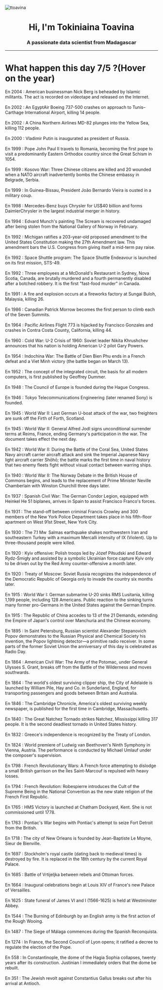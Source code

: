 
<p align="left"> <img src="https://komarev.com/ghpvc/?username=ttoavina&label=Profile%20views&color=0e75b6&style=flat" alt="ttoavina" /> </p>
<h1 align="center">Hi, I'm Tokiniaina Toavina</h1>
<h3 align="center">A passionate data scientist from Madagascar</h3>
    
<hr/>
<h1> What happen this day 7/5 ?(Hover on the year)</h1>

En 2004 : American businessman Nick Berg is beheaded by Islamic militants. The act is recorded on videotape and released on the Internet.
<br/><br/>
En 2002 : An EgyptAir Boeing 737-500 crashes on approach to Tunis–Carthage International Airport, killing 14 people.
<br/><br/>
En 2002 : A China Northern Airlines MD-82 plunges into the Yellow Sea, killing 112 people.
<br/><br/>
En 2000 : Vladimir Putin is inaugurated as president of Russia.
<br/><br/>
En 1999 : Pope John Paul II travels to Romania, becoming the first pope to visit a predominantly Eastern Orthodox country since the Great Schism in 1054.
<br/><br/>
En 1999 : Kosovo War: Three Chinese citizens are killed and 20 wounded when a NATO aircraft inadvertently bombs the Chinese embassy in Belgrade, Serbia.
<br/><br/>
En 1999 : In Guinea-Bissau, President João Bernardo Vieira is ousted in a military coup.
<br/><br/>
En 1998 : Mercedes-Benz buys Chrysler for US$40 billion and forms DaimlerChrysler in the largest industrial merger in history.
<br/><br/>
En 1994 : Edvard Munch's painting The Scream is recovered undamaged after being stolen from the National Gallery of Norway in February.
<br/><br/>
En 1992 : Michigan ratifies a 203-year-old proposed amendment to the United States Constitution making the 27th Amendment law. This amendment bars the U.S. Congress from giving itself a mid-term pay raise.
<br/><br/>
En 1992 : Space Shuttle program: The Space Shuttle Endeavour is launched on its first mission, STS-49.
<br/><br/>
En 1992 : Three employees at a McDonald's Restaurant in Sydney, Nova Scotia, Canada, are brutally murdered and a fourth permanently disabled after a botched robbery. It is the first "fast-food murder" in Canada.
<br/><br/>
En 1991 : A fire and explosion occurs at a fireworks factory at Sungai Buloh, Malaysia, killing 26.
<br/><br/>
En 1986 : Canadian Patrick Morrow becomes the first person to climb each of the Seven Summits.
<br/><br/>
En 1964 : Pacific Airlines Flight 773 is hijacked by Francisco Gonzales and crashes in Contra Costa County, California, killing 44.
<br/><br/>
En 1960 : Cold War: U-2 Crisis of 1960: Soviet leader Nikita Khrushchev announces that his nation is holding American U-2 pilot Gary Powers.
<br/><br/>
En 1954 : Indochina War: The Battle of Dien Bien Phu ends in a French defeat and a Viet Minh victory (the battle began on March 13).
<br/><br/>
En 1952 : The concept of the integrated circuit, the basis for all modern computers, is first published by Geoffrey Dummer.
<br/><br/>
En 1948 : The Council of Europe is founded during the Hague Congress.
<br/><br/>
En 1946 : Tokyo Telecommunications Engineering (later renamed Sony) is founded.
<br/><br/>
En 1945 : World War II: Last German U-boat attack of the war, two freighters are sunk off the Firth of Forth, Scotland.
<br/><br/>
En 1945 : World War II: General Alfred Jodl signs unconditional surrender terms at Reims, France, ending Germany's participation in the war. The document takes effect the next day.
<br/><br/>
En 1942 : World War II: During the Battle of the Coral Sea, United States Navy aircraft carrier aircraft attack and sink the Imperial Japanese Navy light aircraft carrier Shōhō; the battle marks the first time in naval history that two enemy fleets fight without visual contact between warring ships.
<br/><br/>
En 1940 : World War II: The Norway Debate in the British House of Commons begins, and leads to the replacement of Prime Minister Neville Chamberlain with Winston Churchill three days later.
<br/><br/>
En 1937 : Spanish Civil War: The German Condor Legion, equipped with Heinkel He 51 biplanes, arrives in Spain to assist Francisco Franco's forces.
<br/><br/>
En 1931 : The stand-off between criminal Francis Crowley and 300 members of the New York Police Department takes place in his fifth-floor apartment on West 91st Street, New York City.
<br/><br/>
En 1930 : The 7.1 Mw  Salmas earthquake shakes northwestern Iran and southeastern Turkey with a maximum Mercalli intensity of IX (Violent). Up to three-thousand people were killed.
<br/><br/>
En 1920 : Kyiv offensive: Polish troops led by Józef Piłsudski and Edward Rydz-Śmigły and assisted by a symbolic Ukrainian force capture Kyiv only to be driven out by the Red Army counter-offensive a month later.
<br/><br/>
En 1920 : Treaty of Moscow: Soviet Russia recognizes the independence of the Democratic Republic of Georgia only to invade the country six months later.
<br/><br/>
En 1915 : World War I: German submarine U-20 sinks RMS Lusitania, killing 1,199 people, including 128 Americans. Public reaction to the sinking turns many former pro-Germans in the United States against the German Empire.
<br/><br/>
En 1915 : The Republic of China accedes to 13 of the 21 Demands, extending the Empire of Japan's control over Manchuria and the Chinese economy.
<br/><br/>
En 1895 : In Saint Petersburg, Russian scientist Alexander Stepanovich Popov demonstrates to the Russian Physical and Chemical Society his invention, the Popov lightning detector—a primitive radio receiver. In some parts of the former Soviet Union the anniversary of this day is celebrated as Radio Day.
<br/><br/>
En 1864 : American Civil War: The Army of the Potomac, under General Ulysses S. Grant, breaks off from the Battle of the Wilderness and moves southwards.
<br/><br/>
En 1864 : The world's oldest surviving clipper ship, the City of Adelaide is launched by William Pile, Hay and Co. in Sunderland, England, for transporting passengers and goods between Britain and Australia.
<br/><br/>
En 1846 : The Cambridge Chronicle, America's oldest surviving weekly newspaper, is published for the first time in Cambridge, Massachusetts.
<br/><br/>
En 1840 : The Great Natchez Tornado strikes Natchez, Mississippi killing 317 people. It is the second deadliest tornado in United States history.
<br/><br/>
En 1832 : Greece's independence is recognized by the Treaty of London.
<br/><br/>
En 1824 : World premiere of Ludwig van Beethoven's Ninth Symphony in Vienna, Austria. The performance is conducted by Michael Umlauf under the composer's supervision.
<br/><br/>
En 1798 : French Revolutionary Wars: A French force attempting to dislodge a small British garrison on the Îles Saint-Marcouf is  repulsed with heavy losses.
<br/><br/>
En 1794 : French Revolution: Robespierre introduces the Cult of the Supreme Being in the National Convention as the new state religion of the French First Republic.
<br/><br/>
En 1765 : HMS Victory is launched at Chatham Dockyard, Kent. She is not commissioned until 1778.
<br/><br/>
En 1763 : Pontiac's War begins with Pontiac's attempt to seize Fort Detroit from the British.
<br/><br/>
En 1718 : The city of New Orleans is founded by Jean-Baptiste Le Moyne, Sieur de Bienville.
<br/><br/>
En 1697 : Stockholm's royal castle (dating back to medieval times) is destroyed by fire. It is replaced in the 18th century by the current Royal Palace.
<br/><br/>
En 1685 : Battle of Vrtijeljka between rebels and Ottoman forces.
<br/><br/>
En 1664 : Inaugural celebrations begin at Louis XIV of France's new Palace of Versailles.
<br/><br/>
En 1625 : State funeral of James VI and I (1566-1625) is held at Westminster Abbey.
<br/><br/>
En 1544 : The Burning of Edinburgh by an English army is the first action of the Rough Wooing.
<br/><br/>
En 1487 : The Siege of Málaga commences during the Spanish Reconquista.
<br/><br/>
En 1274 : In France, the Second Council of Lyon opens; it ratified a decree to regulate the election of the Pope.
<br/><br/>
En 558 : In Constantinople, the dome of the Hagia Sophia collapses, twenty years after its construction. Justinian I immediately orders that the dome be rebuilt.
<br/><br/>
En 351 : The Jewish revolt against Constantius Gallus breaks out after his arrival at Antioch.
<br/><br/>
